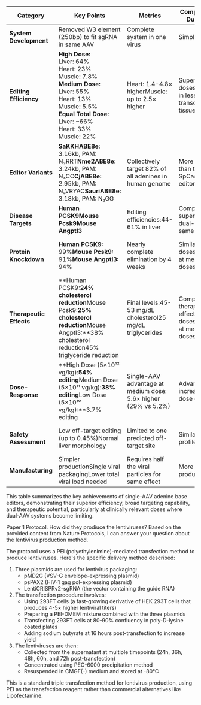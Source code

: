 
| Category                | Key Points                                                                                                                                                                                      | Metrics                                                        | Comparison to Dual-AAV                                              | Notes                                                           |
| ----------------------- | ----------------------------------------------------------------------------------------------------------------------------------------------------------------------------------------------- | -------------------------------------------------------------- | ------------------------------------------------------------------- | --------------------------------------------------------------- |
| **System Development**  | Removed W3 element (250bp) to fit sgRNA in same AAV                                                                                                                                             | Complete system in one virus                                   | Simpler delivery                                                    | Significant technical achievement                               |
| **Editing Efficiency**  | **High Dose:**<br>Liver: 64%<br>Heart: 23%<br>Muscle: 7.8%<br>**Medium Dose:**<br>Liver: 55%<br>Heart: 13%<br>Muscle: 5.5%<br>**Equal Total Dose:**<br>Liver: ~66%<br>Heart: 33%<br>Muscle: 22% | Heart: 1.4-4.8× higherMuscle: up to 2.5× higher                | Superior at all dosesEspecially in less-transduced tissues          | Results indicate therapeutic potential for multiple diseases    |
| **Editor Variants**     | **SaKKHABE8e:** 3.16kb, PAM: N₃RRT**Nme2ABE8e:** 3.24kb, PAM: N₄CC**CjABE8e:** 2.95kb, PAM: N₃VRYAC**SauriABE8e:** 3.18kb, PAM: N₂GG                                                            | Collectively target 82% of all adenines in human genome        | More compact than traditional SpCas9-based editors                  | Provides broad genomic coverage with small editors              |
| **Disease Targets**     | **Human PCSK9****Mouse Pcsk9****Mouse Angptl3**                                                                                                                                                 | Editing efficiencies:44-61% in liver                           | Comparable or superior to dual-AAV at same doses                    | Cardiovascular disease-relevant targets                         |
| **Protein Knockdown**   | **Human PCSK9:** 99%**Mouse Pcsk9:** 91%**Mouse Angptl3:** 94%                                                                                                                                  | Nearly complete elimination by 4 weeks                         | Similar at high dosesSuperior at medium doses                       | Among highest knockdown efficiencies reported                   |
| **Therapeutic Effects** | **Human PCSK9:**24% cholesterol reduction**Mouse Pcsk9:**25% cholesterol reduction**Mouse Angptl3:**38% cholesterol reduction45% triglyceride reduction                                         | Final levels:45-53 mg/dL cholesterol25 mg/dL triglycerides     | Comparable therapeutic effect at high dosesSuperior at medium doses | Matches effects seen in knockout mice and LNP-delivered systems |
| **Dose-Response**       | **High Dose (5×10¹² vg/kg):**54% editing**Medium Dose (5×10¹¹ vg/kg):**38% editing**Low Dose (5×10¹⁰ vg/kg):**3.7% editing                                                                      | Single-AAV advantage at medium dose: 5.6× higher (29% vs 5.2%) | Advantage increases as dose decreases                               | Clinically relevant dose range                                  |
| **Safety Assessment**   | Low off-target editing (up to 0.45%)Normal liver morphology                                                                                                                                     | Limited to one predicted off-target site                       | Similar safety profile                                              | Highlights importance of off-target analysis                    |
| **Manufacturing**       | Simpler productionSingle viral packagingLower total viral load needed                                                                                                                           | Requires half the viral particles for same effect              | More efficient production                                           | Important for clinical translation                              |

This table summarizes the key achievements of single-AAV adenine base editors, demonstrating their superior efficiency, broad targeting capability, and therapeutic potential, particularly at clinically relevant doses where dual-AAV systems become limiting.


Paper 1 Protocol. How did they prodiuce the lentiviruses?
Based on the provided content from Nature Protocols, I can answer your question about the lentivirus production method.

The protocol uses a PEI (polyethylenimine)-mediated transfection method to produce lentiviruses. Here's the specific delivery method described:

1. Three plasmids are used for lentivirus packaging:
    - pMD2G (VSV-G envelope-expressing plasmid)
    - psPAX2 (HIV-1 gag pol-expressing plasmid)
    - LentiCRISPRv2-sgRNA (the vector containing the guide RNA)
2. The transfection procedure involves:
    - Using 293FT cells (a fast-growing derivative of HEK 293T cells that produces 4-5× higher lentiviral titers)
    - Preparing a PEI-DMEM mixture combined with the three plasmids
    - Transfecting 293FT cells at 80-90% confluency in poly-D-lysine coated plates
    - Adding sodium butyrate at 16 hours post-transfection to increase yield
3. The lentiviruses are then:
    - Collected from the supernatant at multiple timepoints (24h, 36h, 48h, 60h, and 72h post-transfection)
    - Concentrated using PEG-6000 precipitation method
    - Resuspended in CMGF(-) medium and stored at -80°C

This is a standard triple transfection method for lentivirus production, using PEI as the transfection reagent rather than commercial alternatives like Lipofectamine.